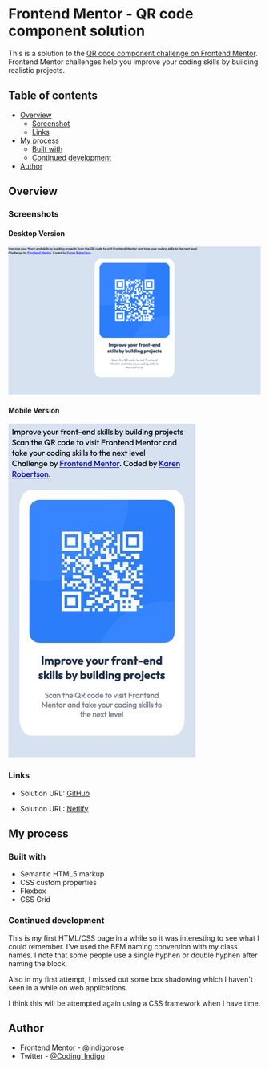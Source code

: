 # Frontend Mentor - QR code component solution

This is a solution to the [QR code component challenge on Frontend Mentor](https://www.frontendmentor.io/challenges/qr-code-component-iux_sIO_H). Frontend Mentor challenges help you improve your coding skills by building realistic projects.

## Table of contents

- [Overview](#overview)
  - [Screenshot](#screenshot)
  - [Links](#links)
- [My process](#my-process)
  - [Built with](#built-with)
  - [Continued development](#continued-development)
- [Author](#author)

## Overview

### Screenshots

#### Desktop Version

![](./images/QR_Code_desktop.jpg)

#### Mobile Version

![](./images/QR_Code_mobile.jpg)

### Links

- Solution URL: [GitHub](https://github.com/indigorose/QR_Code_Component)

- Solution URL: [Netlify](indigorose-qrcode.netlify.app)

## My process

### Built with

- Semantic HTML5 markup
- CSS custom properties
- Flexbox
- CSS Grid

### Continued development

This is my first HTML/CSS page in a while so it was interesting to see what I could remember. I've used the BEM naming convention with my class names. I note that some people use a single hyphen or double hyphen after naming the block.

Also in my first attempt, I missed out some box shadowing which I haven't seen in a while on web applications.

I think this will be attempted again using a CSS framework when I have time.

## Author

- Frontend Mentor - [@indigorose](https://www.frontendmentor.io/profile/indigorose)
- Twitter - [@Coding_Indigo](https://twitter.com/Coding_Indigo)
